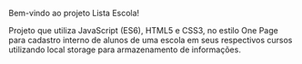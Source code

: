 Bem-vindo ao projeto Lista Escola!

Projeto que utiliza JavaScript (ES6), HTML5 e CSS3, no estilo One Page para cadastro interno de alunos de uma escola em seus respectivos cursos utilizando local storage para armazenamento de informações.
